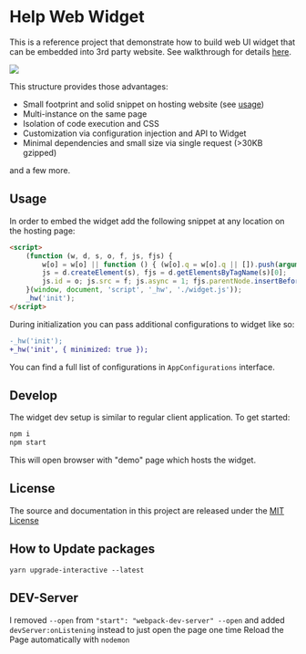 # Help Web Widget

This is a reference project that demonstrate how to build web UI widget that can be embedded into 3rd party website. See walkthrough for details [here](https://blog.jenyay.com/web-ui-widget/).

![](https://github.com/jenyayel/help-widget/workflows/CI/badge.svg?branch=master)

This structure provides those advantages:

* Small footprint and solid snippet on hosting website (see [usage](#usage))
* Multi-instance on the same page
* Isolation of code execution and CSS
* Customization via configuration injection and API to Widget
* Minimal dependencies and small size via single request (>30KB gzipped)

and a few more.

## Usage

In order to embed the widget add the following snippet at any location on the hosting page:

```html
<script>
    (function (w, d, s, o, f, js, fjs) {
        w[o] = w[o] || function () { (w[o].q = w[o].q || []).push(arguments) };
        js = d.createElement(s), fjs = d.getElementsByTagName(s)[0];
        js.id = o; js.src = f; js.async = 1; fjs.parentNode.insertBefore(js, fjs);
    }(window, document, 'script', '_hw', './widget.js'));
    _hw('init');
</script>
```

During initialization you can pass additional configurations to widget like so:

```diff
-_hw('init');
+_hw('init', { minimized: true });
```

You can find a full list of configurations in `AppConfigurations` interface.

## Develop

The widget dev setup is similar to regular client application. To get started:

```bash
npm i
npm start
```

This will open browser with "demo" page which hosts the widget.

## License
The source and documentation in this project are released under the [MIT License](LICENSE)


## How to Update packages
```
yarn upgrade-interactive --latest
```

## DEV-Server
I removed `--open` from `"start": "webpack-dev-server" --open` and added `devServer:onListening` instead to just open the page one time
Reload the Page automatically with `nodemon`
